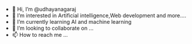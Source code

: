 - 👋 Hi, I’m @udhayanagaraj
- 👀 I’m interested in Artificial intelligence,Web development and more....
- 🌱 I’m currently learning AI and machine learning
- 💞️ I’m looking to collaborate on ...
- 📫 How to reach me ...

<!---
udhayanagaraj/udhayanagaraj is a ✨ special ✨ repository because its `README.md` (this file) appears on your GitHub profile.
You can click the Preview link to take a look at your changes.
--->
